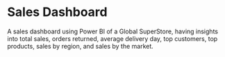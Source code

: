 # Sales Dashboard
A sales dashboard using Power BI of a Global SuperStore, having insights into total sales, orders returned, average delivery day, top customers, top products, sales by region, and sales by the market.

